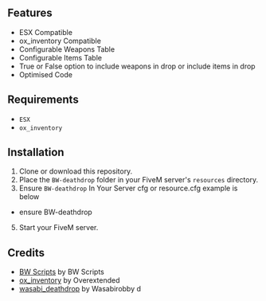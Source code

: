 ## Features

- ESX Compatible
- ox_inventory Compatible
- Configurable Weapons Table
- Configurable Items Table
- True or False option to include weapons in drop or include items in drop
- Optimised Code

## Requirements
- `ESX`
- `ox_inventory`

## Installation

1. Clone or download this repository.
2. Place the `BW-deathdrop` folder in your FiveM server's `resources` directory.
3. Ensure `BW-deathdrop` In Your Server cfg or resource.cfg example is below

- ensure BW-deathdrop

5. Start your FiveM server.

## Credits
- [BW Scripts](https://discord.gg/Dw569n9d5C) by BW Scripts
- [ox_inventory](https://overextended.dev/ox_lib) by Overextended
- [wasabi_deathdrop](https://github.com/wasabirobby/wasabi_deathdrop) by Wasabirobby
d
